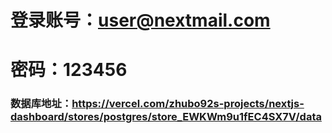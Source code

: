 # 登录账号：user@nextmail.com 
# 密码：123456

### 数据库地址：https://vercel.com/zhubo92s-projects/nextjs-dashboard/stores/postgres/store_EWKWm9u1fEC4SX7V/data